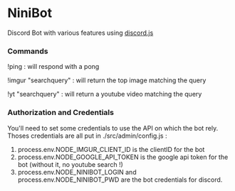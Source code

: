 # NiniBot
Discord Bot with various features using [discord.js](https://github.com/hydrabolt/discord.js)

### Commands
!ping : will respond with a pong

!imgur "searchquery" : will return the top image matching the query

!yt "searchquery" : will return a youtube video matching the query

### Authorization and Credentials
You'll need to set some credentials to use the API on which the bot rely. Thoses credentials are all put in ./src/admin/config.js :

1. process.env.NODE_IMGUR_CLIENT_ID is the clientID for the bot
2. process.env.NODE_GOOGLE_API_TOKEN is the google api token for the bot (without it, no youtube search !)
3. process.env.NODE_NINIBOT_LOGIN and process.env.NODE_NINIBOT_PWD are the bot credentials for discord.
